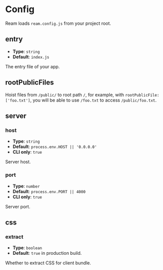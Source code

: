 # Config

Ream loads `ream.config.js` from your project root.

## entry

- __Type__: `string`
- __Default__: `index.js`

The entry file of your app.

## rootPublicFiles

Hoist files from `/public/` to root path `/`, for example, with `rootPublicFile: ['foo.txt']`, you will be able to use `/foo.txt` to access `/public/foo.txt`.

## server

### host

- __Type__: `string`
- __Default__: `process.env.HOST || '0.0.0.0'`
- __CLI only__: `true`

Server host.

### port

- __Type__: `number`
- __Default__: `process.env.PORT || 4000`
- __CLI only__: `true`

Server port.

## css

### extract

- __Type__: `boolean`
- __Default__: `true` in production build.

Whether to extract CSS for client bundle.